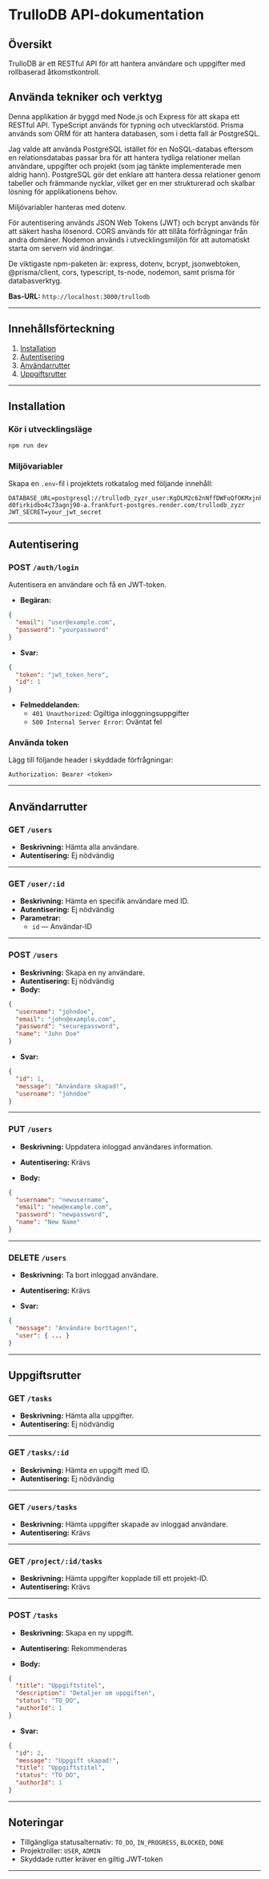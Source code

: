# TrulloDB API-dokumentation

## Översikt
TrulloDB är ett RESTful API för att hantera användare och uppgifter med rollbaserad åtkomstkontroll.

## Använda tekniker och verktyg
Denna applikation är byggd med Node.js och Express för att skapa ett RESTful API. TypeScript används för typning och utvecklarstöd. Prisma används som ORM för att hantera databasen, som i detta fall är PostgreSQL.

Jag valde att använda PostgreSQL istället för en NoSQL-databas eftersom en relationsdatabas passar bra för att hantera tydliga relationer mellan användare, uppgifter och projekt (som jag tänkte implementerade men aldrig hann). PostgreSQL gör det enklare att hantera dessa relationer genom tabeller och främmande nycklar, vilket ger en mer strukturerad och skalbar lösning för applikationens behov.

Miljövariabler hanteras med dotenv.

För autentisering används JSON Web Tokens (JWT) och bcrypt används för att säkert hasha lösenord. CORS används för att tillåta förfrågningar från andra domäner. Nodemon används i utvecklingsmiljön för att automatiskt starta om servern vid ändringar.

De viktigaste npm-paketen är:
express, dotenv, bcrypt, jsonwebtoken, @prisma/client, cors, typescript, ts-node, nodemon, samt prisma för databasverktyg.

**Bas-URL:** `http://localhost:3000/trullodb`

---

## Innehållsförteckning

1. [Installation](#installation)
2. [Autentisering](#autentisering)
3. [Användarrutter](#användarrutter)
4. [Uppgiftsrutter](#uppgiftsrutter)

---

## Installation

### Kör i utvecklingsläge
```bash
npm run dev
```

### Miljövariabler

Skapa en `.env`-fil i projektets rotkatalog med följande innehåll:

```env
DATABASE_URL=postgresql://trullodb_zyzr_user:KgDLM2c62nNffDWFoQfOKMxjnkiQ4DnD@dpg-d0firkidbo4c73agnj90-a.frankfurt-postgres.render.com/trullodb_zyzr
JWT_SECRET=your_jwt_secret
```

---

## Autentisering

### POST `/auth/login`

Autentisera en användare och få en JWT-token.

- **Begäran:**

```json
{
  "email": "user@example.com",
  "password": "yourpassword"
}
```

- **Svar:**

```json
{
  "token": "jwt_token_here",
  "id": 1
}
```

- **Felmeddelanden:**
  - `401 Unauthorized`: Ogiltiga inloggningsuppgifter
  - `500 Internal Server Error`: Oväntat fel

### Använda token

Lägg till följande header i skyddade förfrågningar:

```
Authorization: Bearer <token>
```

---

## Användarrutter

### GET `/users`

- **Beskrivning:** Hämta alla användare.
- **Autentisering:** Ej nödvändig

---

### GET `/user/:id`

- **Beskrivning:** Hämta en specifik användare med ID.
- **Autentisering:** Ej nödvändig
- **Parametrar:**
  - `id` — Användar-ID

---

### POST `/users`

- **Beskrivning:** Skapa en ny användare.
- **Autentisering:** Ej nödvändig
- **Body:**

```json
{
  "username": "johndoe",
  "email": "john@example.com",
  "password": "securepassword",
  "name": "John Doe"
}
```

- **Svar:**

```json
{
  "id": 1,
  "message": "Användare skapad!",
  "username": "johndoe"
}
```

---

### PUT `/users`

- **Beskrivning:** Uppdatera inloggad användares information.
- **Autentisering:** Krävs

- **Body:**

```json
{
  "username": "newusername",
  "email": "new@example.com",
  "password": "newpassword",
  "name": "New Name"
}
```

---

### DELETE `/users`

- **Beskrivning:** Ta bort inloggad användare.
- **Autentisering:** Krävs

- **Svar:**

```json
{
  "message": "Användare borttagen!",
  "user": { ... }
}
```

---

## Uppgiftsrutter

### GET `/tasks`

- **Beskrivning:** Hämta alla uppgifter.
- **Autentisering:** Ej nödvändig

---

### GET `/tasks/:id`

- **Beskrivning:** Hämta en uppgift med ID.
- **Autentisering:** Ej nödvändig

---

### GET `/users/tasks`

- **Beskrivning:** Hämta uppgifter skapade av inloggad användare.
- **Autentisering:** Krävs

---

### GET `/project/:id/tasks`

- **Beskrivning:** Hämta uppgifter kopplade till ett projekt-ID.
- **Autentisering:** Krävs

---

### POST `/tasks`

- **Beskrivning:** Skapa en ny uppgift.
- **Autentisering:** Rekommenderas

- **Body:**

```json
{
  "title": "Uppgiftstitel",
  "description": "Detaljer om uppgiften",
  "status": "TO_DO",
  "authorId": 1
}
```

- **Svar:**

```json
{
  "id": 2,
  "message": "Uppgift skapad!",
  "title": "Uppgiftstitel",
  "status": "TO_DO",
  "authorId": 1
}
```

---

## Noteringar

- Tillgängliga statusalternativ: `TO_DO`, `IN_PROGRESS`, `BLOCKED`, `DONE`
- Projektroller: `USER`, `ADMIN`
- Skyddade rutter kräver en giltig JWT-token

---